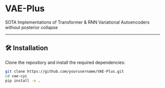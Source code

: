 # VAE-Plus

SOTA Implementations of Transformer & RNN Variational Autoencoders without posterior collapse

---

## 🛠️ Installation

Clone the repository and install the required dependencies:

```bash
git clone https://github.com/yourusername/VAE-Plus.git
cd vae-cyc
pip install -e . 
